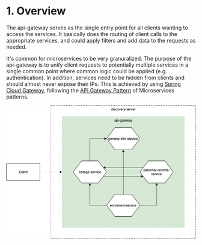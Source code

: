 # 1. Overview
The api-gateway serves as the single entry point for all clients wanting to access the services. It basically does the routing of client calls to the appropriate services, and could apply filters and add data to the requests as needed.

It's common for microservices to be very granuralized. The purpose of the api-gateway is to unify client requests to potentially multiple services in a single common point where common logic could be applied (e.g. authentication). In addition, services need to be hidden from clients and should almost never expose their IPs. This is achieved by using [Spring Cloud Gateway](https://cloud.spring.io/spring-cloud-gateway/reference/html/), following the [API Gateway Pattern](https://microservices.io/patterns/apigateway.html) of Microservices patterns.

![api-gateway](./.assets/genuniv-api-gateway.png)